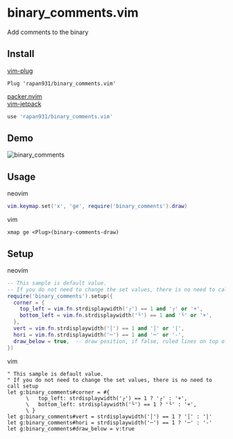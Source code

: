 # binary_comments.vim
Add comments to the binary

## Install

[vim-plug](https://github.com/junegunn/vim-plug)
```vim
Plug 'rapan931/binary_comments.vim'
```

[packer.nvim](https://github.com/wbthomason/packer.nvim)  
[vim-jetpack](https://github.com/tani/vim-jetpack)
```lua
use 'rapan931/binary_comments.vim'
```

## Demo

![binary_comments](https://user-images.githubusercontent.com/24415677/187362359-887c6fea-1802-4d46-a815-3075a4413d7d.gif)

## Usage

neovim
```lua
vim.keymap.set('x', 'ge', require('binary_comments').draw)
```

vim
```vim
xmap ge <Plug>(binary-comments-draw)
```

## Setup

neovim
```lua
-- This sample is default value. 
-- If you do not need to change the set values, there is no need to call setup
require('binary_comments').setup({
  corner = {
    top_left = vim.fn.strdisplaywidth('┌') == 1 and '┌' or '+',
    bottom_left = vim.fn.strdisplaywidth('└') == 1 and '└' or '+',
  },
  vert = vim.fn.strdisplaywidth('│') == 1 and '│' or '|',
  hori = vim.fn.strdisplaywidth('─') == 1 and '─' or '-',
  draw_below = true,  -- draw position, if false, ruled lines on top of binary
})
```

vim
```vim
" This sample is default value.
" If you do not need to change the set values, there is no need to call setup
let g:binary_comments#corner = #{
      \   top_left: strdisplaywidth('┌') == 1 ? '┌' : '+',
      \   bottom_left: strdisplaywidth('└') == 1 ? '└' : '+',
      \ }
let g:binary_comments#vert = strdisplaywidth('│') == 1 ? '│' : '|'
let g:binary_comments#hori = strdisplaywidth('─') == 1 ? '─' : '-'
let g:binary_comments#draw_below = v:true
```